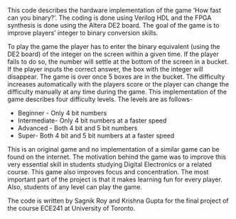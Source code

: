 This code describes the hardware implementation of the game ‘How fast can you binary?’. The coding is done using Verilog HDL and the FPGA synthesis is done using the Altera DE2 board. The goal of the game is to improve players’ integer to binary conversion skills. 

To play the game the player has to enter the binary equivalent (using the DE2 board) of the integer on the screen within a given time. If the player fails to do so, the number will settle at the bottom of the screen in a bucket. If the player inputs the correct answer, the box with the integer will disappear. The game is over once 5 boxes are in the bucket. The difficulty increases automatically with the players score or the player can change the difficulty manually at any time during the game. This implementation of the game describes four difficulty levels. The levels are as follows-

- Beginner - Only 4 bit numbers
- Intermediate- Only 4 bit numbers at a faster speed
- Advanced - Both 4 bit and 5 bit numbers
- Super-  Both 4 bit and 5 bit numbers at a faster speed

This is an original game and no implementation of a similar game can be found on the internet. The motivation behind the game was to improve this very essential skill in students studying Digital Electronics or a related course. This game also improves focus and concentration. The most important part of the project is that it makes learning fun for every player. Also, students of any level can play the game. 

The code is written by Sagnik Roy and Krishna Gupta for the final project of the course ECE241 at University of Toronto.